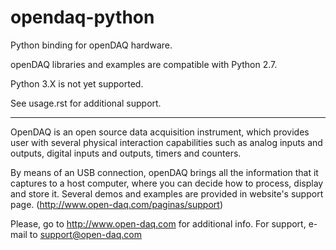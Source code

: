 opendaq-python
==============
Python binding for openDAQ hardware.

openDAQ libraries and examples are compatible with Python 2.7.

Python 3.X is not yet supported.

See usage.rst for additional support.

* * *

OpenDAQ is an open source data acquisition instrument, which provides user with
several physical interaction capabilities such as analog inputs and outputs,
digital inputs and outputs, timers and counters.

By means of an USB connection, openDAQ brings all the information that it
captures to a host computer, where you can decide how to process, display and
store it. Several demos and examples are provided in website's support page.
(http://www.open-daq.com/paginas/support)

Please, go to http://www.open-daq.com for additional info.
For support, e-mail to support@open-daq.com

